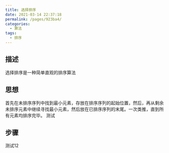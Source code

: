 ```yaml
---
title: 选择排序
date: 2021-03-14 22:37:18
permalink: /pages/923ba4/
categories:
  - 算法
tags:
  - 排序
---
```


## 描述
选择排序是一种简单直观的排序算法

## 思想
首先在未排序序列中找到最小元素，存放在排序序列的起始位置，然后，再从剩余未排序元素中继续寻找最小元素，然后放在已排序序列的末尾。一次类推，直到所有元素均排序完毕。
测试

## 步骤
测试12
